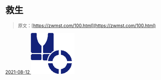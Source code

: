 <!--yml
category: 未分类
date: 0001-01-01 00:00:00
--->

# 救生

> 原文：[https://zwmst.com/100.html](https://zwmst.com/100.html)

   [ <time datetime="2021-08-12T09:06:21+08:00"> 2021-08-12 </time> ](https://zwmst.com/%e6%95%91%e7%94%9f-2)  [![](img/98aecc58fa0eebcaa7bf2d2266b5cc3f.png)](https://zwmst.com/wp-content/uploads/2021/08/1628730381-c007ddf72646c74.png)
